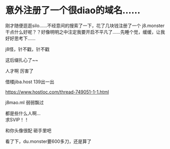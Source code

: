 # 意外注册了一个很diao的域名……


刚才随便逛逛silo……不经意间的搜索了一下，花了几块钱注册了一个 j8.monster 干点什么好呢？？好像明明之中注定我要开启不平凡了……先睡个觉，缓缓，让我好好思考下……

j8怪，针不戳，针不戳

这后缀扎心了~~

人才啊 厉害了

借楼jiba.host 139出一出

https://www.hostloc.com/thread-749051-1-1.html

j8mao.ml 弱弱飘过

都是些什么人啊...<br />
求SVIP！！

和你头像很配 砸手里吧

看了下，du.monster要600多刀，还是算了
